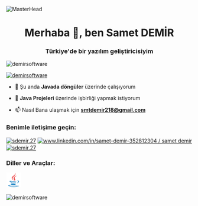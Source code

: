 ![MasterHead](https://media.licdn.com/dms/image/v2/D5616AQHvppBBK40P6A/profile-displaybackgroundimage-shrink_350_1400/profile-displaybackgroundimage-shrink_350_1400/0/1737986014940?e=1743638400&v=beta&t=yHvjNyjL630gzKJqNRjzqy1kgKU4EvZNPilXrVvupD4)
<h1 align="center">Merhaba 👋, ben Samet DEMİR</h1>
<h3 align="center">Türkiye'de bir yazılım geliştiricisiyim</h3>

<p align="left"> <img src="https://komarev.com/ghpvc/?username=demirsoftware&label=Profile%20views&color=0e75b6&style=flat" alt="demirsoftware" /> </p>

<p align="left"> <a href="https://github.com/ryo-ma/github-profile-trophy"><img src="https://github-profile-trophy.vercel.app/?username=demirsoftware" alt="demirsoftware" /></a> </p>

- 🔭 Şu anda **Javada döngüler** üzerinde çalışıyorum

- 👯 ​​**Java Projeleri** üzerinde işbirliği yapmak istiyorum

- 📫 Nasıl Bana ulaşmak için **smtdemir218@gmail.com**

<h3 align="left">Benimle iletişime geçin:</h3>
<p align="left">
<a href="https://twitter.com/sdemir.27" target="blank"><img align="center" src="https://raw.githubusercontent.com/rahuldkjain/github-profile-readme-generator/master/src/images/icons/Social/twitter.svg" alt="sdemir.27" height="30" width="40" /></a>
<a href="https://linkedin.com/in/www.linkedin.com/in/samet-demir-352812304 / samet demi̇r" target="blank"><img align="center" src="https://raw.githubusercontent.com/rahuldkjain/github-profile-readme-generator/master/src/images/icons/Social/linked-in-alt.svg" alt="www.linkedin.com/in/samet-demir-352812304 / samet demi̇r" height="30" width="40" /></a>
<a href="https://instagram.com/sdemir.27" target="blank"><img align="center" src="https://raw.githubusercontent.com/rahuldkjain/github-profile-readme-generator/master/src/images/icons/Social/instagram.svg" alt="sdemir.27" height="30" width="40" /></a>
</p>

<h3 align="left">Diller ve Araçlar:</h3>
<p align="left"> <a href="https://www.java.com" target="_blank" rel="noreferrer"> <img src="https://raw.githubusercontent.com/devicons/devicon/master/icons/java/java-original.svg" alt="java" width="40" height="40"/> </a> </p>

<p> <img align="center" src="https://github-readme-stats.vercel.app/api?username=demirsoftware&show_icons=true&locale=tr" alt="demirsoftware" /></p>

